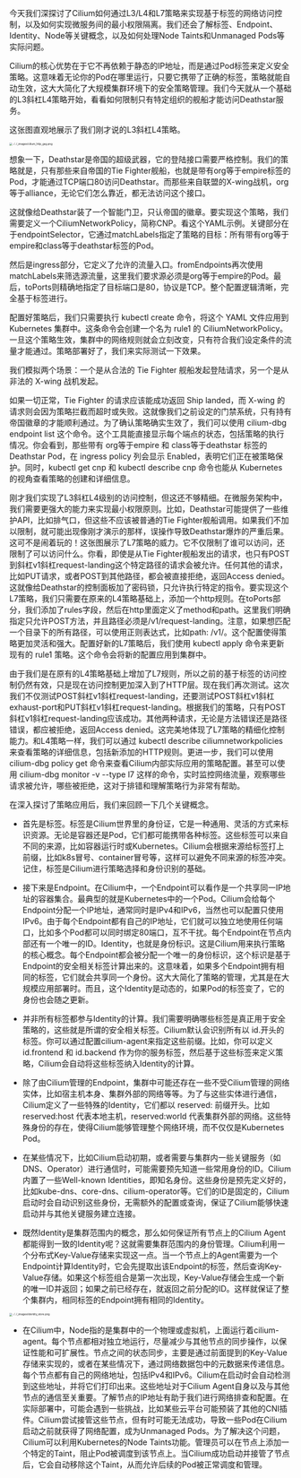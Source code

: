 今天我们深探讨了Cilium如何通过L3/L4和L7策略来实现基于标签的网络访问控制，以及如何实现微服务间的最小权限隔离。我们还会了解标签、Endpoint、Identity、Node等关键概念，以及如何处理Node Taints和Unmanaged Pods等实际问题。

Cilium的核心优势在于它不再依赖于静态的IP地址，而是通过Pod标签来定义安全策略。这意味着无论你的Pod在哪里运行，只要它携带了正确的标签，策略就能自动生效，这大大简化了大规模集群环境下的安全策略管理。我们今天就从一个基础的L3斜杠L4策略开始，看看如何限制只有特定组织的舰船才能访问Deathstar服务。

这张图直观地展示了我们刚才说的L3斜杠L4策略。

<img src="https://docs.cilium.io/en/stable/_images/cilium_http_gsg.png" alt="../../_images/cilium_http_gsg.png" style="zoom: 33%;" />

想象一下，Deathstar是帝国的超级武器，它的登陆接口需要严格控制。我们的策略就是，只有那些来自帝国的Tie Fighter舰船，也就是带有org等于empire标签的Pod，才能通过TCP端口80访问Deathstar。而那些来自联盟的X-wing战机，org等于alliance，无论它们怎么靠近，都无法访问这个接口。

这就像给Deathstar装了一个智能门卫，只认帝国的徽章。要实现这个策略，我们需要定义一个CiliumNetworkPolicy，简称CNP。看这个YAML示例。关键部分在于endpointSelector，它通过matchLabels指定了策略的目标：所有带有org等于empire和class等于deathstar标签的Pod。

然后是ingress部分，它定义了允许的流量入口。fromEndpoints再次使用matchLabels来筛选源流量，这里我们要求源必须是org等于empire的Pod。最后，toPorts则精确地指定了目标端口是80，协议是TCP。整个配置逻辑清晰，完全基于标签进行。

配置好策略后，我们只需要执行 kubectl create 命令，将这个 YAML 文件应用到 Kubernetes 集群中。这条命令会创建一个名为 rule1 的 CiliumNetworkPolicy。一旦这个策略生效，集群中的网络规则就会立刻改变，只有符合我们设定条件的流量才能通过。策略部署好了，我们来实际测试一下效果。

我们模拟两个场景：一个是从合法的 Tie Fighter 舰船发起登陆请求，另一个是从非法的 X-wing 战机发起。

如果一切正常，Tie Fighter 的请求应该能成功返回 Ship landed，而 X-wing 的请求则会因为策略拦截而超时或失败。这就像我们之前设定的门禁系统，只有持有帝国徽章的才能顺利通过。为了确认策略确实生效了，我们可以使用 cilium-dbg endpoint list 这个命令。这个工具能直接显示每个端点的状态，包括策略的执行情况。你会看到，那些带有 org等于empire 和 class等于deathstar 标签的 Deathstar Pod，在 ingress policy 列会显示 Enabled，表明它们正在被策略保护。同时，kubectl get cnp 和 kubectl describe cnp 命令也能从 Kubernetes 的视角查看策略的创建和详细信息。

刚才我们实现了L3斜杠L4级别的访问控制，但这还不够精细。在微服务架构中，我们需要更强大的能力来实现最小权限原则。比如，Deathstar可能提供了一些维护API，比如排气口，但这些不应该被普通的Tie Fighter舰船调用。如果我们不加以限制，就可能出现像刚才演示的那样，误操作导致Deathstar爆炸的严重后果。这可不是闹着玩的！这张图展示了L7策略的威力。它不仅限制了谁可以访问，还限制了可以访问什么。你看，即使是从Tie Fighter舰船发出的请求，也只有POST到斜杠v1斜杠request-landing这个特定路径的请求会被允许。任何其他的请求，比如PUT请求，或者POST到其他路径，都会被直接拒绝，返回Access denied。这就像给Deathstar的控制面板加了密码锁，只允许执行特定的指令。要实现这个L7策略，我们只需要在原来的L4策略基础上，添加一个http规则。在toPorts部分，我们添加了rules字段，然后在http里面定义了method和path。这里我们明确指定只允许POST方法，并且路径必须是/v1/request-landing。注意，如果想匹配一个目录下的所有路径，可以使用正则表达式，比如path: /v1/。这个配置使得策略更加灵活和强大。配置好新的L7策略后，我们使用 kubectl apply 命令来更新现有的 rule1 策略。这个命令会将新的配置应用到集群中。

由于我们是在原有的L4策略基础上增加了L7规则，所以之前的基于标签的访问控制仍然有效，只是现在访问控制更加深入到了HTTP层。现在我们再次测试。这次我们不仅测试POST斜杠v1斜杠request-landing，还要测试POST斜杠v1斜杠exhaust-port和PUT斜杠v1斜杠request-landing。根据我们的策略，只有POST斜杠v1斜杠request-landing应该成功。其他两种请求，无论是方法错误还是路径错误，都应被拒绝，返回Access denied。这完美地体现了L7策略的精细化控制能力。和L4策略一样，我们可以通过 kubectl describe ciliumnetworkpolicies 来查看策略的详细信息，包括新添加的HTTP规则。更进一步，我们可以使用 cilium-dbg policy get 命令来查看Cilium内部实际应用的策略配置。甚至可以使用 cilium-dbg monitor -v --type l7 这样的命令，实时监控网络流量，观察哪些请求被允许，哪些被拒绝，这对于排错和理解策略行为非常有帮助。

在深入探讨了策略应用后，我们来回顾一下几个关键概念。

- 首先是标签。标签是Cilium世界里的身份证，它是一种通用、灵活的方式来标识资源。无论是容器还是Pod，它们都可能携带各种标签。这些标签可以来自不同的来源，比如容器运行时或Kubernetes。Cilium会根据来源给标签打上前缀，比如k8s冒号、container冒号等，这样可以避免不同来源的标签冲突。记住，标签是Cilium进行策略选择和身份识别的基础。

- 接下来是Endpoint。在Cilium中，一个Endpoint可以看作是一个共享同一IP地址的容器集合。最典型的就是Kubernetes中的一个Pod。Cilium会给每个Endpoint分配一个IP地址，通常同时是IPv4和IPv6，当然也可以配置只使用IPv6。由于每个Endpoint都有自己的IP地址，它们就可以独立地使用任何端口，比如多个Pod都可以同时绑定80端口，互不干扰。每个Endpoint在节点内部还有一个唯一的ID。Identity，也就是身份标识。这是Cilium用来执行策略的核心概念。每个Endpoint都会被分配一个唯一的身份标识，这个标识是基于Endpoint的安全相关标签计算出来的。这意味着，如果多个Endpoint拥有相同的标签，它们就会共享同一个身份。这大大简化了策略的管理，尤其是在大规模应用部署时。而且，这个Identity是动态的，如果Pod的标签变了，它的身份也会随之更新。

- 并非所有标签都参与Identity的计算。我们需要明确哪些标签是真正用于安全策略的，这些就是所谓的安全相关标签。Cilium默认会识别所有以 id.开头的标签。你可以通过配置cilium-agent来指定这些前缀。比如，你可以定义 id.frontend 和 id.backend 作为你的服务标签，然后基于这些标签来定义策略，Cilium会自动将这些标签纳入Identity的计算。

- 除了由Cilium管理的Endpoint，集群中可能还存在一些不受Cilium管理的网络实体，比如宿主机本身、集群外部的网络等等。为了与这些实体进行通信，Cilium定义了一些特殊的Identity，它们都以 reserved: 前缀开头。比如 reserved:host 代表本地主机，reserved:world 代表集群外部的网络。这些特殊身份的存在，使得Cilium能够管理整个网络环境，而不仅仅是Kubernetes Pod。

- 在某些情况下，比如Cilium启动初期，或者需要与集群内一些关键服务（如DNS、Operator）进行通信时，可能需要预先知道一些常用身份的ID。Cilium内置了一些Well-known Identities，即知名身份。这些身份是预先定义好的，比如kube-dns、core-dns、cilium-operator等。它们的ID是固定的，Cilium启动时会自动识别这些身份，无需额外的配置或查询，保证了Cilium能够快速启动并与其他关键服务建立连接。

- 既然Identity是集群范围内的概念，那么如何保证所有节点上的Cilium Agent都能得到一致的Identity呢？这就需要集群范围内的身份管理。Cilium利用一个分布式Key-Value存储来实现这一点。当一个节点上的Agent需要为一个Endpoint计算Identity时，它会先提取出该Endpoint的标签，然后查询Key-Value存储。如果这个标签组合是第一次出现，Key-Value存储会生成一个新的唯一ID并返回；如果之前已经存在，就返回之前分配的ID。这样就保证了整个集群内，相同标签的Endpoint拥有相同的Identity。


<img src="https://docs.cilium.io/en/stable/_images/identity_store.png" alt="../../_images/identity_store.png" style="zoom:33%;" />

- 在Cilium中，Node指的是集群中的一个物理或虚拟机，上面运行着cilium-agent。每个节点都相对独立地运行，尽量减少与其他节点的同步操作，以保证性能和可扩展性。节点之间的状态同步，主要是通过前面提到的Key-Value存储来实现的，或者在某些情况下，通过网络数据包中的元数据来传递信息。每个节点都有自己的网络地址，包括IPv4和IPv6。Cilium在启动时会自动检测到这些地址，并将它们打印出来。这些地址对于Cilium Agent自身以及与其他节点的通信至关重要。了解节点的IP地址有助于我们进行网络排查和配置。在实际部署中，可能会遇到一些挑战，比如某些云平台可能预装了其他的CNI插件。Cilium尝试接管这些节点，但有时可能无法成功，导致一些Pod在Cilium启动之前就获得了网络配置，成为Unmanaged Pods。为了解决这个问题，Cilium可以利用Kubernetes的Node Taints功能。管理员可以在节点上添加一个特定的Taint，阻止Pod被调度到该节点上。当Cilium成功启动并接管了节点后，它会自动移除这个Taint，从而允许后续的Pod被正常调度和管理。